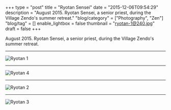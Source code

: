 +++
type = "post"
title = "Ryotan Sensei"
date = "2015-12-06T09:54:29"
description = "August 2015. Ryotan Sensei, a senior priest, during the Village Zendo's summer retreat."
"blog/category" = ["Photography", "Zen"]
"blog/tag" = []
enable_lightbox = false
thumbnail = "ryotan-1@240.jpg"
draft = false
+++

<p>August 2015. Ryotan Sensei, a senior priest, during the Village Zendo's summer retreat.</p>
<hr />
<p><img style="display:block; margin-left:auto; margin-right:auto;" src="ryotan-1.jpg" alt="Ryotan 1" title="Ryotan 1" /></p>
<hr />
<p><img style="display:block; margin-left:auto; margin-right:auto;" src="ryotan-4.jpg" alt="Ryotan 4" title="Ryotan 4" /></p>
<hr />
<p><img style="display:block; margin-left:auto; margin-right:auto;" src="ryotan-2.jpg" alt="Ryotan 2" title="Ryotan 2" /></p>
<hr />
<p><img style="display:block; margin-left:auto; margin-right:auto;" src="ryotan-3.jpg" alt="Ryotan 3" title="Ryotan 3" /></p>
    